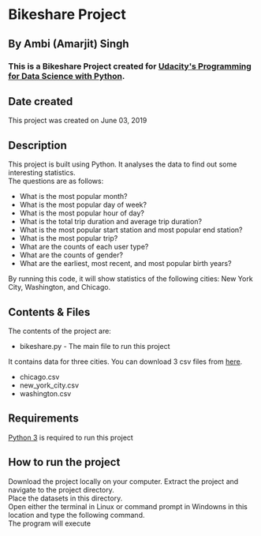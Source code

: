 # Bikeshare Project
## By Ambi (Amarjit) Singh
### This is a Bikeshare Project created for [Udacity's Programming for Data Science with Python](https://www.udacity.com/course/programming-for-data-science-nanodegree--nd104).

## Date created
This project was created on June 03, 2019

## Description
This project is built using Python. It analyses the data to find out some interesting statistics. <br>
The questions are as follows:
- What is the most popular month?
- What is the most popular day of week?
- What is the most popular hour of day?
- What is the total trip duration and average trip duration?
- What is the most popular start station and most popular end station?
- What is the most popular trip?
- What are the counts of each user type?
- What are the counts of gender?
- What are the earliest, most recent, and most popular birth years?


By running this code, it will show statistics of the following cities: New York City, Washington, and Chicago.

## Contents & Files 
The contents of the project are:
- bikeshare.py - The main file to run this project

It contains data for three cities. You can download 3 csv files from [here](https://video.udacity-data.com/topher/2018/March/5aab379c_bikeshare-2/bikeshare-2.zip).
- chicago.csv
- new_york_city.csv
- washington.csv

## Requirements
[Python 3](https://www.python.org/) is required to run this project

## How to run the project
Download the project locally on your computer. Extract the project and navigate to the project directory. <br>
Place the datasets in this directory.<br>
Open either the terminal in Linux or command prompt in Windowns in this location and type the following command.<br>
The program will execute